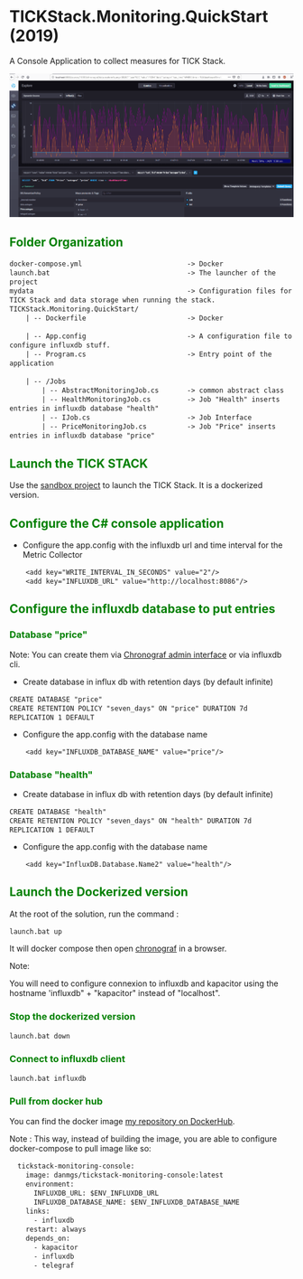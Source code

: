 # TICKStack.Monitoring.QuickStart (2019)

A Console Application to collect measures for TICK Stack.

![alt capture1](https://github.com/danmgs/TICKStack.Monitoring.QuickStart/blob/master/img/chronograf.gif)

## <span style="color:green">Folder Organization</span>

```
docker-compose.yml                          -> Docker
launch.bat                                  -> The launcher of the project
mydata                                      -> Configuration files for TICK Stack and data storage when running the stack.
TICKStack.Monitoring.QuickStart/
    | -- Dockerfile                         -> Docker

    | -- App.config                         -> A configuration file to configure influxdb stuff.
    | -- Program.cs                         -> Entry point of the application

    | -- /Jobs
        | -- AbstractMonitoringJob.cs       -> common abstract class
        | -- HealthMonitoringJob.cs         -> Job "Health" inserts entries in influxdb database "health"
        | -- IJob.cs                        -> Job Interface
        | -- PriceMonitoringJob.cs          -> Job "Price" inserts entries in influxdb database "price"
```

## <span style="color:green">Launch the TICK STACK</span>

Use the [sandbox project](https://github.com/danmgs/sandbox) to launch the TICK Stack. It is a dockerized version.

## <span style="color:green">Configure the C# console application</span>

- Configure the app.config with the influxdb url and time interval for the Metric Collector
```
	<add key="WRITE_INTERVAL_IN_SECONDS" value="2"/>
    <add key="INFLUXDB_URL" value="http://localhost:8086"/>
```

## <span style="color:green">Configure the influxdb database to put entries</span>

### <span style="color:green">Database "price"</span>

Note:
You can create them via [Chronograf admin interface](http://localhost:8888/sources/10000/admin-influxdb/databases) or via influxdb cli.

- Create database in influx db with retention days (by default infinite)

```
CREATE DATABASE "price"
CREATE RETENTION POLICY "seven_days" ON "price" DURATION 7d REPLICATION 1 DEFAULT

```

- Configure the app.config with the database name

```
    <add key="INFLUXDB_DATABASE_NAME" value="price"/>
```

### <span style="color:green">Database "health"</span>

- Create database in influx db with retention days (by default infinite)

```
CREATE DATABASE "health"
CREATE RETENTION POLICY "seven_days" ON "health" DURATION 7d REPLICATION 1 DEFAULT

```

- Configure the app.config with the database name

```
    <add key="InfluxDB.Database.Name2" value="health"/>
```

## <span style="color:green">Launch the Dockerized version</span>

At the root of the solution, run the command :

```
launch.bat up
```

It will docker compose then open [chronograf](http://localhost:8888) in a browser.

Note:

You will need to configure connexion to influxdb and kapacitor using the hostname 'influxdb" + "kapacitor" instead of "localhost".

### <span style="color:green">Stop the dockerized version</span>

```
launch.bat down
```

### <span style="color:green">Connect to influxdb client</span>

```
launch.bat influxdb
```

### <span style="color:green">Pull from docker hub</span>

You can find the docker image [my repository on DockerHub](https://hub.docker.com/r/danmgs/tickstack-monitoring-console).


Note :
This way, instead of building the image, you are able to configure docker-compose to pull image like so:

```
  tickstack-monitoring-console:
    image: danmgs/tickstack-monitoring-console:latest
    environment:
      INFLUXDB_URL: $ENV_INFLUXDB_URL
      INFLUXDB_DATABASE_NAME: $ENV_INFLUXDB_DATABASE_NAME
    links:
      - influxdb
    restart: always
    depends_on:
      - kapacitor
      - influxdb
      - telegraf

```
